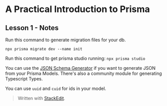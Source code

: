 
# A Practical Introduction to Prisma

## Lesson 1 - Notes

Run this command to generate migration files for your db.

`npx prisma migrate dev --name init`

Run this command to get prisma studio running:
`npx prisma studio`

You can use the [JSON Schema Generator](https://www.npmjs.com/package/prisma-json-schema-generator) if you want to generate JSON from your Prisma Models. There's also a community module for generating Typescript Types.

You can use `uuid` and `cuid` for ids in your model.
 


> Written with [StackEdit](https://stackedit.io/).
<!--stackedit_data:
eyJoaXN0b3J5IjpbMjA0MjIzMTA4NywtMTEwNjgxMzM2MCw3OT
k2MzkyMjFdfQ==
-->